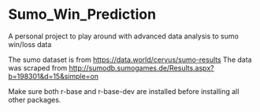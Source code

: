 # Sumo_Win_Prediction
A personal project to play around with advanced data analysis to sumo win/loss data

The sumo dataset is from https://data.world/cervus/sumo-results
The data was scraped from http://sumodb.sumogames.de/Results.aspx?b=198301&d=15&simple=on

Make sure both r-base and r-base-dev are installed before installing all other packages.
